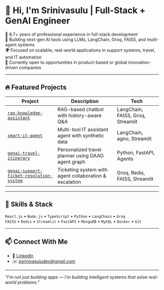 # 👋 Hi, I'm Srinivasulu | Full-Stack + GenAI Engineer

🚀 8.7+ years of professional experience in full-stack development  
🧠 Building next-gen AI tools using LLMs, LangChain, Groq, FAISS, and multi-agent systems  
🌍 Focused on scalable, real-world applications in support systems, travel, and IT automation  
🎯 Currently open to opportunities in product-based or global innovation-driven companies

---

## 🔥 Featured Projects

| Project | Description | Tech |
|--------|-------------|------|
| [`rag-knowledge-assistant`](https://github.com/srinitech-ai/rag-knowledge-assistant) | RAG-based chatbot with history-aware Q&A | LangChain, FAISS, Groq, Streamlit |
| [`smart-it-agent`](https://github.com/srinitech-ai/smart-it-agent) | Multi-tool IT assistant agent with synthetic data | LangChain, agno, Streamlit |
| [`genai-travel-itinerary`](https://github.com/srinitech-ai/genai-travel-itinerary) | Personalized travel planner using DAAG agent graph | Python, FastAPI, Agents |
| [`genai-support-ticket-resolution-system`](https://github.com/srinitech-ai/genai-support-ticket-resolution-system) | Ticketing system with agent collaboration & escalation | Groq, Redis, FAISS, Streamlit |

---

## 🧠 Skills & Stack

`React.js` • `Node.js` • `TypeScript` • `Python` • `LangChain` • `Groq`  
`FAISS` • `Redis` • `Streamlit` • `FastAPI` • `MongoDB` • `MySQL` • `Docker` • `Git`

---

## 📫 Connect With Me

- 💼 [LinkedIn](https://www.linkedin.com/srinivasulupusala)
- ✉️ psrinivasuludev@gmail.com 

---

_“I’m not just building apps — I’m building intelligent systems that solve real-world problems.”_
